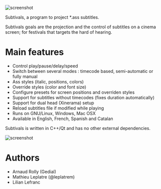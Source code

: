 ![screenshot](http://mathieu-leplatre.info/media/subtivals/subtivals.png)

Subtivals, a program to project *.ass subtitles.

Subtivals goals are the projection and the control of subtitles on a cinema screen; for festivals that targets the hard of hearing.

Main features
=============

* Control play/pause/delay/speed
* Switch between several modes : timecode based, semi-automatic or fully manual
* Ass styles (italic, positions, colors)
* Override styles (color and font size)
* Configure presets for screen positions and overriden styles
* Support for subtitles without timecodes (fixes duration automatically)
* Support for dual head (Xinerama) setup
* Reload subtitles file if modified while playing
* Runs on GNU/Linux, Windows, Mac OSX
* Available in English, French, Spanish and Catalan

Subtivals is written in C++/Qt and has no other external dependencies.

![screenshot](http://mathieu-leplatre.info/media/subtivals/subtivals-preview.png)

Authors
=======

* Arnaud Rolly (Gedial)
* Mathieu Leplatre (@leplatrem)
* Lilian Lefranc

